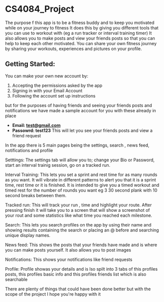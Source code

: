 # CS4084_Project
The purpose f this app is to be a fitness buddy and to keep you motivated while on your journey to fitness
It does this by giving you different tools that you can use to workout with (eg a run tracker or interval training timer)
It also allows you to make posts and view your friends posts so that you can help to keep each other motivated.
You can share your own fitness journey by sharing your workouts, experiences and pictures on your profile.

## Getting Started:
You can make your own new account by:
1. Accepting the permissions asked by the app
2. Signing in with your Email Account
3. Following the account set up instructions


but for the purposes of having friends and seeing your friends posts and notifications we have made a sample account for you with these already in place
* **Email: test@gmail.com**
* **Passowrd: test123**
This will let you see your friends posts and view a friend request


In the app there is 5 main pages being the settings, search , news feed, notifications and profile

Setttings:
The settings tab will allow you to; change your Bio or Password, start an interval trainig session, go on a tracked run.

Interval Training:
This lets you set a sprint and rest time for as many rounds as you want. 
It will vibrate in different patterns to alert you that it is a sprint time, rest time or it is finished.
It is intended to give you a timed workout and timed rest for the number of rounds you want eg 3 30 second plank with 10 second breaks between them.

Tracked run:
This will track your run , time and highlight your route.
After pressing finish it will take you to a screen that will show a screenshot of your rout and some statistics like what time you reached each milestone.


Search:
This lets you search profiles on the app by using their name and showing results containing the search or placing an @ before and searching unique display names.

News feed:
This shows the posts that your friends have made and is where you can make posts yourself.
It also allows you to post images

Notifications:
This shows your notifications like friend requests

Profile:
Profile showas your details and is lso spilt into 3 tabs of this profiles posts, this profiles basic info and this profiles friends list which is also searchable


There are plenty of things that could have been done better but with the scope of the project I hope you're happy with it
